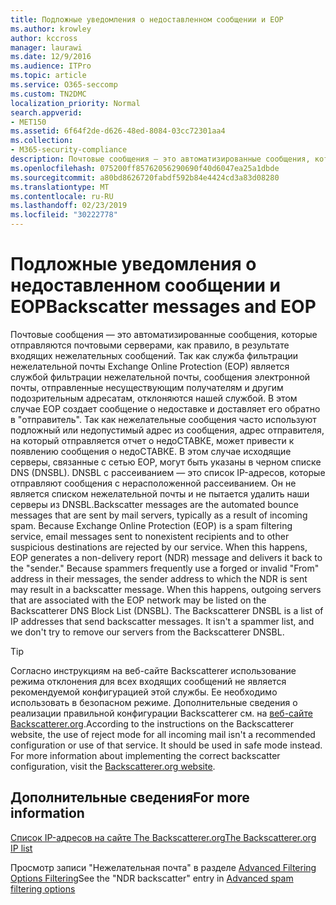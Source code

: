 ```yaml
---
title: Подложные уведомления о недоставленном сообщении и EOP
ms.author: krowley
author: kccross
manager: laurawi
ms.date: 12/9/2016
ms.audience: ITPro
ms.topic: article
ms.service: O365-seccomp
ms.custom: TN2DMC
localization_priority: Normal
search.appverid:
- MET150
ms.assetid: 6f64f2de-d626-48ed-8084-03cc72301aa4
ms.collection:
- M365-security-compliance
description: Почтовые сообщения — это автоматизированные сообщения, которые отправляются почтовыми серверами, как правило, в результате входящих нежелательных сообщений. DNSBL с рассеиванием — это список IP-адресов, которые отправляют сообщения с нерасположенной рассеиванием. Он не является списком нежелательной почты и не пытается удалить наши серверы из DNSBL.
ms.openlocfilehash: 075200ff85762056290690f40d6047ea25a1dbde
ms.sourcegitcommit: a80bd8626720fabdf592b84e4424cd3a83d08280
ms.translationtype: MT
ms.contentlocale: ru-RU
ms.lasthandoff: 02/23/2019
ms.locfileid: "30222778"
---
```

# <a name="backscatter-messages-and-eop"></a><span data-ttu-id="d96eb-105">Подложные уведомления о недоставленном сообщении и EOP</span><span class="sxs-lookup"><span data-stu-id="d96eb-105">Backscatter messages and EOP</span></span>

<span data-ttu-id="d96eb-p102">Почтовые сообщения — это автоматизированные сообщения, которые отправляются почтовыми серверами, как правило, в результате входящих нежелательных сообщений. Так как служба фильтрации нежелательной почты Exchange Online Protection (EOP) является службой фильтрации нежелательной почты, сообщения электронной почты, отправленные несуществующим получателям и другим подозрительным адресатам, отклоняются нашей службой. В этом случае EOP создает сообщение о недоставке и доставляет его обратно в "отправитель". Так как нежелательные сообщения часто используют подложный или недопустимый адрес из сообщения, адрес отправителя, на который отправляется отчет о недоСТАВКЕ, может привести к появлению сообщения о недоСТАВКЕ. В этом случае исходящие серверы, связанные с сетью EOP, могут быть указаны в черном списке DNS (DNSBL). DNSBL с рассеиванием — это список IP-адресов, которые отправляют сообщения с нерасположенной рассеиванием. Он не является списком нежелательной почты и не пытается удалить наши серверы из DNSBL.</span><span class="sxs-lookup"><span data-stu-id="d96eb-p102">Backscatter messages are the automated bounce messages that are sent by mail servers, typically as a result of incoming spam. Because Exchange Online Protection (EOP) is a spam filtering service, email messages sent to nonexistent recipients and to other suspicious destinations are rejected by our service. When this happens, EOP generates a non-delivery report (NDR) message and delivers it back to the "sender." Because spammers frequently use a forged or invalid "From" address in their messages, the sender address to which the NDR is sent may result in a backscatter message. When this happens, outgoing servers that are associated with the EOP network may be listed on the Backscatterer DNS Block List (DNSBL). The Backscatterer DNSBL is a list of IP addresses that send backscatter messages. It isn't a spammer list, and we don't try to remove our servers from the Backscatterer DNSBL.</span></span> 
  
> [!TIP]
> <span data-ttu-id="d96eb-p103">Согласно инструкциям на веб-сайте Backscatterer использование режима отклонения для всех входящих сообщений не является рекомендуемой конфигурацией этой службы. Ее необходимо использовать в безопасном режиме. Дополнительные сведения о реализации правильной конфигурации Backscatterer см. на [веб-сайте Backscatterer.org](http://www.backscatterer.org/?target=usage).</span><span class="sxs-lookup"><span data-stu-id="d96eb-p103">According to the instructions on the Backscatterer website, the use of reject mode for all incoming mail isn't a recommended configuration or use of that service. It should be used in safe mode instead. For more information about implementing the correct backscatter configuration, visit the [Backscatterer.org website](http://www.backscatterer.org/?target=usage).</span></span> 
  
## <a name="for-more-information"></a><span data-ttu-id="d96eb-116">Дополнительные сведения</span><span class="sxs-lookup"><span data-stu-id="d96eb-116">For more information</span></span>

[<span data-ttu-id="d96eb-117">Список IP-адресов на сайте The Backscatterer.org</span><span class="sxs-lookup"><span data-stu-id="d96eb-117">The Backscatterer.org IP list</span></span>](https://blogs.msdn.com/b/tzink/archive/2012/08/22/the-backscatterer-org-ip-list.aspx)
  
<span data-ttu-id="d96eb-118">Просмотр записи "Нежелательная почта" в разделе [Advanced Filtering Options Filtering](advanced-spam-filtering-asf-options.md)</span><span class="sxs-lookup"><span data-stu-id="d96eb-118">See the "NDR backscatter" entry in [Advanced spam filtering  options](advanced-spam-filtering-asf-options.md)</span></span>
  

